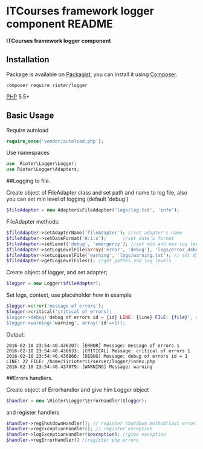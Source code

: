 ITCourses framework logger component README
==

**ITCourses framework logger component**


## Installation

Package is available on [Packagist](http://packagist.org/packages/rioter/logger),
you can install it using [Composer](http://getcomposer.org).

```shell
composer require rioter/logger
```

[PHP](https://php.net) 5.5+ 


## Basic Usage

Require autoload

```php
require_once('vendor/autoload.php');
```

Use namespaces

```php
use  Rioter\Logger\Logger;
use Rioter\Logger\Adapters;
```

##Logging to file.

Create object of FileAdapter class and set path and name to log file, also you can set min level of logging (default 'debug')

```php
$fileAdapter = new Adapters\FileAdapter('logs/log.txt', 'info');
```

FileAdapter methods:

```php
$fileAdapter->setAdapterName('fileAdapter'); //set adapter's name
$fileAdapter->setDateFormat('H:i:s');      //set date`s format
$fileAdapter->setLevel('debug', 'emergency'); //set min and max log levels
$fileAdapter->setLogLevelFile(array('error', 'debug'), 'logs/error_debug.txt'); // or you can use array for multiply setting 
$fileAdapter->setLogLevelFile('warning', 'logs/warning.txt'); // set different pathes for each errors log
$fileAdapter->getLogLevelFiles(); //get pathes and log levels
```

Create object of logger, and set adapter;

```php
$logger = new Logger($fileAdapter);
```

Set logs, context, use placeholder how in example
```php
$logger->error('message of errors');
$logger->critical('critical of errors);
$logger->debug('debug of errors id = {id} LINE: {line} FILE: {file}', array('id'=>1, 'line'=>__LINE__, 'file' => __FILE__));
$logger->warning('warning', array('id'=>1));
```

Output:
```no-highlight
2016-02-10 23:54:40.436207: [ERROR] Message: message of errors 1
2016-02-10 23:54:40.436633: [CRITICAL] Message: critical of errors 1
2016-02-10 23:54:40.436866: [DEBUG] Message: debug of errors id = 1 LINE: 22 FILE: /home/iirioterii/server/logger/index.php
2016-02-10 23:54:40.437079: [WARNING] Message: warning
```
##Errors handlers.

Create object of Errorhandler and give him Logger object
```php
$handler = new \Rioter\Logger\ErrorHandler($logger);
```

and register handlers
```php
$handler->regShutdownHandler(); // register shutdown method(last error);
$handler->regExceptionHandler(); // register exception 
$handler->logExceptionHandler($exception); //give exception
$handler->regErrorHandler() //register php errors
```

